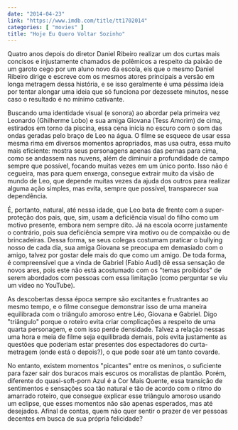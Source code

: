 ```yaml
---
date: "2014-04-23"
link: "https://www.imdb.com/title/tt1702014"
categories: [ "movies" ]
title: "Hoje Eu Quero Voltar Sozinho"
---
```

Quatro anos depois do diretor Daniel Ribeiro realizar um dos curtas mais concisos e injustamente chamados de polêmicos a respeito da paixão de um garoto cego por um aluno novo da escola, eis que o mesmo Daniel Ribeiro dirige e escreve com os mesmos atores principais a versão em longa metragem dessa história, e se isso geralmente é uma péssima ideia por tentar alongar uma ideia que só funciona por dezessete minutos, nesse caso o resultado é no mínimo cativante.

Buscando uma identidade visual (e sonora) ao abordar pela primeira vez Leonardo (Ghilherme Lobo) e sua amiga Giovana (Tess Amorim) de cima, estirados em torno da piscina, essa cena inicia no escuro com o som das ondas geradas pelo braço de Leo na água. O filme se esquece de usar essa mesma rima em diversos momentos apropriados, mas usa outra, essa muito mais eficiente: mostra seus personagens apenas das pernas para cima, como se andassem nas nuvens, além de diminuir a profundidade de campo sempre que possível, focando muitas vezes em um único ponto. Isso não é cegueira, mas para quem enxerga, consegue extrair muito da visão de mundo de Leo, que depende muitas vezes da ajuda dos outros para realizar alguma ação simples, mas evita, sempre que possível, transparecer sua dependência.

É, portanto, natural, até nessa idade, que Leo bata de frente com a super-proteção dos pais, que, sim, usam a deficiência visual do filho como um motivo presente, embora nem sempre dito. Já na escola ocorre justamente o contrário, pois sua deficiência sempre vira motivo ou de compaixão ou de brincadeiras. Dessa forma, se seus colegas costumam praticar o bullying nosso de cada dia, sua amiga Giovana se preocupa em demasiado com o amigo, talvez por gostar dele mais do que como um amigo. De toda forma, é compreensível que a vinda de Gabriel (Fabio Audi) dê essa sensação de novos ares, pois este não está acostumado com os "temas proibidos" de serem abordados com pessoas com essa limitação (como perguntar se viu um vídeo no YouTube).

As descobertas dessa época sempre são excitantes e frustrantes ao mesmo tempo, e o filme consegue demonstrar isso de uma maneira equilibrada com o triângulo amoroso entre Léo, Giovana e Gabriel. Digo "triângulo" porque o roteiro evita criar complicações a respeito de uma quarta personagem, e com isso perde densidade. Talvez a relação nessas uma hora e meia de filme seja equilibrada demais, pois evita justamente as questões que poderiam estar presentes dos espectadores do curta-metragem (onde está o depois?), o que pode soar até um tanto covarde.

No entanto, existem momentos "picantes" entre os meninos, o suficiente para fazer sair dos buracos mais escuros os moralistas de plantão. Porém, diferente do quasi-soft-porn Azul é a Cor Mais Quente, essa transição de sentimentos e sensações soa tão natural e tão de acordo com o ritmo do amarrado roteiro, que consegue explicar esse triângulo amoroso usando um eclipse, que esses momentos não são apenas esperados, mas até desejados. Afinal de contas, quem não quer sentir o prazer de ver pessoas decentes em busca de sua própria felicidade?
